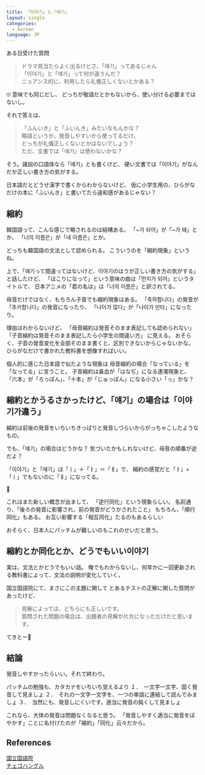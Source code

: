 ```yaml
---
title: 「이야기」と「얘기」
layout: single
categories: 
  - korean
language: JP
---
```


ある日受けた質問

> ドラマ見当たらよく出るけどさ、「얘기」ってあるじゃん<br>
> 「이야기」と「얘기」って何が違うんだ？<br>
> ニュアンス的に、利用したら礼儀正しくないとかある？

🙄
意味でも同じだし、
どっちが敬語だとかもないから、使い分ける必要まではないし。

それで答えは、

> 「ふんいき」と「ふいんき」みたいなもんかな？<br>
> 略語というか、発音しやすいから使ってるだけ。<br>
> どっちが礼儀正しくないとかはないでしょう？<br>
> ただ、文書では「얘기」は使わないかな？

そう。諸説の口語体なら「얘기」とも書くけど、
硬い文書では「이야기」がなんだか正しい書き方の気がする。

日本語だとどうせ漢字で書くからわからないけど、
仮に小学生用の、ひらがなだけの本に「ふいんき」と書いてたら違和感があるじゃない？

## 縮約

韓国語って、こんな感じで略されるのは結構ある。
「~가 되어」が「~가 돼」とか、
「너의 이름은」が「네 이름은」とか。

どっちも韓国語の文法として認められる。
こういうのを「縮約現象」というね。

上で、「얘기って間違ってはないけど、이야기のほうが正しい書き方の気がする」と話したけど、
「ほこりになって」という意味の曲は「먼지가 되어」というタイトルで、
日本アニメの「君の名は」は「너의 이름은」と訳されてる。

母音だけではなく、もちろん子音でも縮約現象はある。
「축하합니다」の発音が「추카합니다」の発音になったり、
「나이가 많다」が「나이가 만타」になったり。

理由はわからないけど、
「母音縮約は発音そのまま表記しても認められない」
「子音縮約は発音そのまま表記したら小学生の間違い方」
に見える。
おそらく、子音の発音変化を全部そのまま書くと、区別できないからじゃないかな。
ひらがなだけで書かれた教科書を想像すればいい。


個人的に感じた日本語で似たような現象は
母音縮約の場合「なっている」を「なってる」に言うこと。
子音縮約は鼻血が「はなぢ」になる連濁現象と、
「六本」が「ろっぽん」、「十本」が「じゅっぽん」になる小さい「っ」かな？


## 縮約とかうるさかったけど、「얘기」の場合は「이야기가違う」

縮約は前後の発音をいちいちきっぱりと発音しづらいからがっちゃこしたようなもの。

でも、「얘기」の場合はどうかな？
気づいたかもしれないけど、母音の順番が逆だよ？

「이야기」と「얘기」は「ㅣ」＋「ㅑ」＝「ㅒ」で、
縮約の感覚だと「ㅑ」+「ㅣ」でもないのに「ㅒ」になってる。

🤔

これはまた新しい概念が出まして、
「逆行同化」という現象らしい。
名前通り、「後ろの発音に影響され、前の発音がどうかされたこと」
もちろん、「順行同化」もある。
お互い影響する「相互同化」たるのもあるらしい

おそらく、日本人にパッチムが難しいのもこれのせいだと思う。


## 縮約とか同化とか、どうでもいい이야기

実は、文法とかどうでもいい話。
俺でもわからないし、何年かに一回更新される教科書によって、文法の説明が変化していく。

国立国語院にて、まさにこの主題に関して
とあるテストの正解に関した質問があったけど、
> 見解によっては、どちらにも正しいです。<br>
> 質問された問題の場合は、出題者の見解が片方になっただけだと思います。

てきとー🤨


## 結論

発音しやすかったらいい。それで終わり。

パッチムの勉強も、カタカナをいちいち覚えるより
１．　一文字一文字、固く発音して見ましょ
２．　それの一文字一文字を、一つの単語に連結して読んでみましょ
３．　当然にも、発音しにくいです。適当に発音の鈍くして見ましょ

これなら、大体の発音は問題なくなると思う。
「発音しやすく適当に発音をぼやかす」ことに名付けたのが「縮約」「同化」云々だから。


## References
[国立国語院](https://www.korean.go.kr/front/onlineQna/onlineQnaView.do?mn_id=216&qna_seq=96589)<br>
[チェゴハングル](https://korean-learning.com/language-191031/#tanimoaru_han_guo_yuno_duan_suo_xing)
